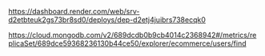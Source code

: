 https://dashboard.render.com/web/srv-d2etbteuk2gs73br8sd0/deploys/dep-d2etj4juibrs738ecqk0

https://cloud.mongodb.com/v2/689dcdb0b9cb4014c2368942#/metrics/replicaSet/689dce59368236130b44ce50/explorer/ecommerce/users/find
